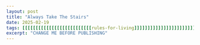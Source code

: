 ```yaml
---
layout: post
title: "Always Take The Stairs"
date: 2025-02-19
tags: [[[[[[[[[[[[[[[[[[[[[[[[[[rules-for-living]]]]]]]]]]]]]]]]]]]]]]]]]]
excerpt: "CHANGE ME BEFORE PUBLISHING"
---
```

